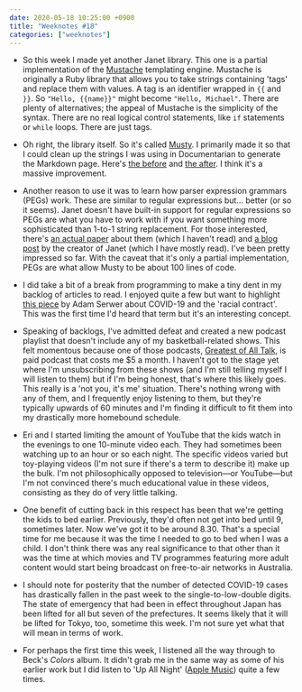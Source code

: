 ```yaml
---
date: 2020-05-18 10:25:00 +0900
title: "Weeknotes #18"
categories: ["weeknotes"]
---
```


- So this week I made yet another Janet library. This one is a partial implementation of the [Mustache](http://mustache.github.io) templating engine. Mustache is originally a Ruby library that allows you to take strings containing 'tags' and replace them with values. A tag is an identifier wrapped in `{{` and `}}`. So `"Hello, {{name}}"` might become `"Hello, Michael"`. There are plenty of alternatives; the appeal of Mustache is the simplicity of the syntax. There are no real logical control statements, like `if` statements or `while` loops. There are just tags.

- Oh right, the library itself. So it's called [Musty](https://github.com/pyrmont/musty). I primarily made it so that I could clean up the strings I was using in Documentarian to generate the Markdown page. Here's [the before](https://github.com/pyrmont/documentarian/blob/b0b35d43bb10201ecac6b92703162644f2b31e85/src/documentarian.janet#L142-L166) and [the after](https://github.com/pyrmont/documentarian/blob/3350674dc5edb9baaa97cd55c8651e01b1d8d630/src/documentarian.janet#L20-L44). I think it's a massive improvement.

- Another reason to use it was to learn how parser expression grammars (PEGs) work. These are similar to regular expressions but... better (or so it seems). Janet doesn't have built-in support for regular expressions so PEGs are what you have to work with if you want something more sophisticated than 1-to-1 string replacement. For those interested, there's [an actual paper](https://bford.info/pub/lang/peg.pdf) about them (which I haven't read) and [a blog post](https://bakpakin.com/writing/how-janets-peg-works.html) by the creator of Janet (which I have mostly read). I've been pretty impressed so far. With the caveat that it's only a partial implementation, PEGs are what allow Musty to be about 100 lines of code.

- I did take a bit of a break from programming to make a tiny dent in my backlog of articles to read. I enjoyed quite a few but want to highlight [this piece](https://www.theatlantic.com/ideas/archive/2020/05/americas-racial-contract-showing/611389/) by Adam Serwer about COVID-19 and the 'racial contract'. This was the first time I'd heard that term but it's an interesting concept.

- Speaking of backlogs, I've admitted defeat and created a new podcast playlist that doesn't include any of my basketball-related shows. This felt momentous because one of those podcasts, [Greatest of All Talk](https://goat.supportingcast.fm), is paid podcast that costs me $5 a month. I haven't got to the stage yet where I'm unsubscribing from these shows (and I'm still telling myself I will listen to them) but if I'm being honest, that's where this likely goes. This really is a 'not you, it's me' situation. There's nothing wrong with any of them, and I frequently enjoy listening to them, but they're typically upwards of 60 minutes and I'm finding it difficult to fit them into my drastically more homebound schedule.

- Eri and I started limiting the amount of YouTube that the kids watch in the evenings to one 10-minute video each. They had sometimes been watching up to an hour or so each night. The specific videos varied but toy-playing videos (I'm not sure if there's a term to describe it) make up the bulk. I'm not philosophically opposed to television—or YouTube—but I'm not convinced there's much educational value in these videos, consisting as they do of very little talking.

- One benefit of cutting back in this respect has been that we're getting the kids to bed earlier. Previously, they'd often not get into bed until 9, sometimes later. Now we've got it to be around 8.30. That's a special time for me because it was the time I needed to go to bed when I was a child. I don't think there was any real significance to that other than it was the time at which movies and TV programmes featuring more adult content would start being broadcast on free-to-air networks in Australia.

- I should note for posterity that the number of detected COVID-19 cases has drastically fallen in the past week to the single-to-low-double digits. The state of emergency that had been in effect throughout Japan has been lifted for all but seven of the prefectures. It seems likely that it will be lifted for Tokyo, too, sometime this week. I'm not sure yet what that will mean in terms of work.

- For perhaps the first time this week, I listened all the way through to Beck's _Colors_ album. It didn't grab me in the same way as some of his earlier work but I did listen to 'Up All Night' ([Apple Music](https://music.apple.com/us/album/up-all-night/1440881121?i=1273064253)) quite a few times.
